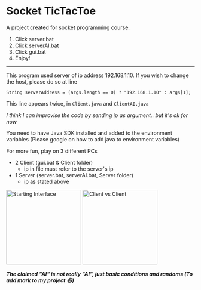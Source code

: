 # Socket TicTacToe
A project created for socket programming course.

1. Click server.bat
2. Click serverAI.bat
3. Click gui.bat
4. Enjoy!
---------------------
This program used server of ip address 192.168.1.10. If you wish to change the host, please do so at line 

```String serverAddress = (args.length == 0) ? "192.168.1.10" : args[1];```

This line appears twice, in `Client.java` and `ClientAI.java`

*I think I can improvise the code by sending ip as argument.. but it's ok for now*

You need to have Java SDK installed and added to the environment variables (Please google on how to add java to environment variables)

For more fun, play on 3 different PCs
- 2 Client (gui.bat & Client folder)
  - ip in file must refer to the server's ip
- 1 Server (server.bat, serverAI.bat, Server folder)
  - ip as stated above

<img src="https://i.ibb.co/CBKHSSp/photo-2021-04-30-22-01-38.jpg" height="200" title="Starting Interface">
<img src="https://i.ibb.co/5vYkS6L/photo-2021-04-30-21-55-14.jpg" height="200" title="Client vs Client">

***The claimed "AI" is not really "AI", just basic conditions and randoms (To add mark to my project 😆)***
